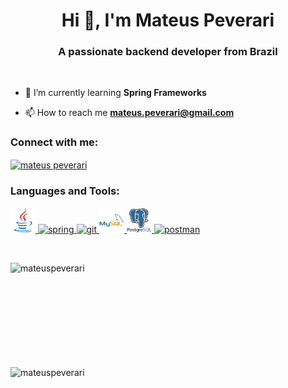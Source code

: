 <h1 align="center">Hi 👋, I'm Mateus Peverari</h1>
<h3 align="center">A passionate backend developer from Brazil</h3> <br>

- 🌱 I’m currently learning **Spring Frameworks**

- 📫 How to reach me **mateus.peverari@gmail.com**

<h3 align="left">Connect with me:</h3>
<p align="left">
<a href="https://linkedin.com/in/mateus-peverari" target="blank"><img align="center" src="https://raw.githubusercontent.com/rahuldkjain/github-profile-readme-generator/master/src/images/icons/Social/linked-in-alt.svg" alt="mateus peverari" height="30" width="40" /></a>
</p>

<h3 align="left">Languages and Tools:</h3>
<p align="left">  <a href="https://www.java.com" target="_blank" rel="noreferrer"> <img src="https://raw.githubusercontent.com/devicons/devicon/master/icons/java/java-original.svg" alt="java" width="40" height="40"/> </a> <a href="https://spring.io/" target="_blank" rel="noreferrer"> <img src="https://www.vectorlogo.zone/logos/springio/springio-icon.svg" alt="spring" width="40" height="40"/> </a><a href="https://git-scm.com/" target="_blank" rel="noreferrer"> <img src="https://www.vectorlogo.zone/logos/git-scm/git-scm-icon.svg" alt="git" width="40" height="40"/> </a><a href="https://www.mysql.com/" target="_blank" rel="noreferrer"> <img src="https://raw.githubusercontent.com/devicons/devicon/master/icons/mysql/mysql-original-wordmark.svg" alt="mysql" width="40" height="40"/> </a> <a href="https://www.postgresql.org" target="_blank" rel="noreferrer"> <img src="https://raw.githubusercontent.com/devicons/devicon/master/icons/postgresql/postgresql-original-wordmark.svg" alt="postgresql" width="40" height="40"/> </a> <a href="https://postman.com" target="_blank" rel="noreferrer"> <img src="https://www.vectorlogo.zone/logos/getpostman/getpostman-icon.svg" alt="postman" width="40" height="40"/> </a>  </p>
  
<br>
  
<p>
  <img align="left" src="https://github-readme-stats.vercel.app/api/top-langs?username=mateuspeverari&show_icons=true&locale=en&layout=compact" alt="mateuspeverari" /></p>
  
<br><br><br><br><br><br><br><br><br>

<p>
  <img align="left" src="https://github-readme-streak-stats.herokuapp.com/?user=mateuspeverari&theme=dark" alt="mateuspeverari" />
</p>

